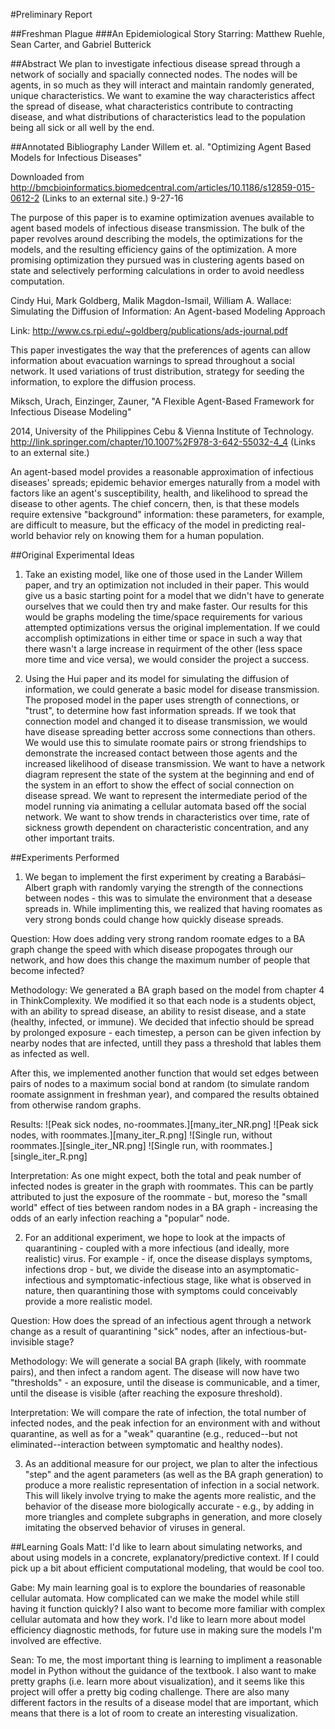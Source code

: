 #Preliminary Report

##Freshman Plague
###An Epidemiological Story
Starring: Matthew Ruehle, Sean Carter, and Gabriel Butterick

##Abstract
We plan to investigate infectious disease spread through a network of socially and spacially connected nodes. The nodes will be agents, in so much as they will interact and maintain randomly generated, unique characteristics. We want to examine the way characteristics affect the spread of disease, what characteristics contribute to contracting disease, and what distributions of characteristics lead to the population being all sick or all well by the end.

##Annotated Bibliography
Lander Willem et. al. "Optimizing Agent Based Models for Infectious Diseases"

Downloaded from http://bmcbioinformatics.biomedcentral.com/articles/10.1186/s12859-015-0612-2 (Links to an external site.) 9-27-16

The purpose of this paper is to examine optimization avenues available to agent based models of infectious disease transmission. The bulk of the paper revolves around describing the models, the optimizations for the models, and the resulting efficiency gains of the optimization. A more promising optimization they pursued was in clustering agents based on state and selectively performing calculations in order to avoid needless computation.


Cindy Hui, Mark Goldberg, Malik Magdon-Ismail, William A. Wallace: Simulating the Diffusion of Information: An Agent-based Modeling Approach

Link: http://www.cs.rpi.edu/~goldberg/publications/ads-journal.pdf 

This paper investigates the way that the preferences of agents can allow information about evacuation warnings to spread throughout a social network. It used variations of trust distribution, strategy for seeding the information, to explore the diffusion process.


Miksch, Urach, Einzinger, Zauner, "A Flexible Agent-Based Framework for Infectious Disease Modeling"

2014, University of the Philippines Cebu & Vienna Institute of Technology.  http://link.springer.com/chapter/10.1007%2F978-3-642-55032-4_4 (Links to an external site.)

An agent-based model provides a reasonable approximation of infectious diseases' spreads; epidemic behavior emerges naturally from a model with factors like an agent's susceptibility, health, and likelihood to spread the disease to other agents. The chief concern, then, is that these models require extensive "background" information: these parameters, for example, are difficult to measure, but the efficacy of the model in predicting real-world behavior rely on knowing them for a human population.

 

##Original Experimental Ideas
1. Take an existing model, like one of those used in the Lander Willem paper, and try an optimization not included in their paper. This would give us a basic starting point for a model that we didn't have to generate ourselves that we could then try and make faster. Our results for this would be graphs modeling the time/space requirements for various attempted optimizations versus the original implementation. If we could accomplish optimizations in either time or space in such a way that there wasn't a large increase in requirment of the other (less space more time and vice versa), we would consider the project a success.

2. Using the Hui paper and its model for simulating the diffusion of information, we could generate a basic model for disease transmission. The proposed model in the paper uses strength of connections, or "trust", to determine how fast information spreads. If we took that connection model and changed it to disease transmission, we would have disease spreading better accross some connections than others. We would use this to simulate roomate pairs or strong friendships to demonstrate the increased contact between those agents and the increased likelihood of disease transmission. We want to have a network diagram represent the state of the system at the beginning and end of the system in an effort to show the effect of social connection on disease spread. We want to represent the intermediate period of the model running via animating a cellular automata based off the social network. We want to show trends in characteristics over time, rate of sickness growth dependent on characteristic concentration, and any other important traits.

##Experiments Performed
1. We began to implement the first experiment by creating a Barabási–Albert graph with randomly varying the strength of the connections between nodes - this was to simulate the environment that a desease spreads in. While implimenting this, we realized that having roomates as very strong bonds could change how quickly disease spreads. 

Question: How does adding very strong random roomate edges to a BA graph change the speed with which disease propogates through our network, and how does this change the maximum number of people that become infected?

Methodology: We generated a BA graph based on the model from chapter 4 in ThinkComplexity. We modified it so that each node is a students object, with an ability to spread disease, an ability to resist disease, and a state (healthy, infected, or immune). We decided that infectio should be spread by prolonged exposure - each timestep, a person can be given infection by nearby nodes that are infected, untill they pass a threshold that lables them as infected as well.

After this, we implemented another function that would set edges between pairs of nodes to a maximum social bond at random (to simulate random roomate assignment in freshman year), and compared the results obtained from otherwise random graphs.

Results: 
![Peak sick nodes, no-roommates.][many_iter_NR.png]
![Peak sick nodes, with roommates.][many_iter_R.png]
![Single run, without roommates.][single_iter_NR.png]
![Single run, with roommates.][single_iter_R.png]

Interpretation: As one might expect, both the total and peak number of infected nodes is greater in the graph with roommates. This can be partly attributed to just the exposure of the roommate - but, moreso the "small world" effect of ties between random nodes in a BA graph - increasing the odds of an early infection reaching a "popular" node.

2. For an additional experiment, we hope to look at the impacts of quarantining - coupled with a more infectious (and ideally, more realistic) virus. For example - if, once the disease displays symptoms, infections drop - but, we divide the disease into an asymptomatic-infectious and symptomatic-infectious stage, like what is observed in nature, then quarantining those with symptoms could conceivably provide a more realistic model.

Question: How does the spread of an infectious agent through a network change as a result of quarantining "sick" nodes, after an infectious-but-invisible stage?

Methodology: We will generate a social BA graph (likely, with roommate pairs), and then infect a random agent. The disease will now have two "thresholds" - an exposure, until the disease is communicable, and a timer, until the disease is visible (after reaching the exposure threshold).

Interpretation: We will compare the rate of infection, the total number of infected nodes, and the peak infection for an environment with and without quarantine, as well as for a "weak" quarantine (e.g., reduced--but not eliminated--interaction between symptomatic and healthy nodes).

3. As an additional measure for our project, we plan to alter the infectious "step" and the agent parameters (as well as the BA graph generation) to produce a more realistic representation of infection in a social network. This will likely involve trying to make the agents more realistic, and the behavior of the disease more biologically accurate - e.g., by adding in more triangles and complete subgraphs in generation, and more closely imitating the observed behavior of viruses in general.

##Learning Goals
Matt: I'd like to learn about simulating networks, and about using models in a concrete, explanatory/predictive context. If I could pick up a bit about efficient computational modeling, that would be cool too.

Gabe: My main learning goal is to explore the boundaries of reasonable cellular automata. How complicated can we make the model while still having it function quickly? I also want to become more familiar with complex cellular automata and how they work. I'd like to learn more about model efficiency diagnostic methods, for future use in making sure the models I'm involved are effective.

Sean: To me, the most important thing is learning to impliment a reasonable model in Python without the guidance of the textbook. I also want to make pretty graphs (i.e. learn more about visualization), and it seems like this project will offer a pretty big coding challenge. There are also many different factors in the results of a disease model that are important, which means that there is a lot of room to create an interesting visualization.